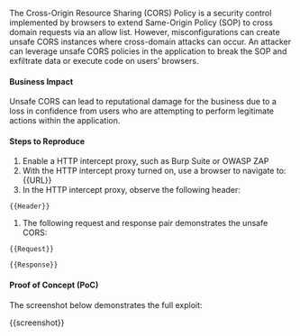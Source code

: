 The Cross-Origin Resource Sharing (CORS) Policy is a security control implemented by browsers to extend Same-Origin Policy (SOP) to cross domain requests via an allow list. However, misconfigurations can create unsafe CORS instances where cross-domain attacks can occur. An attacker can leverage unsafe CORS policies in the application to break the SOP and exfiltrate data or execute code on users’ browsers.

#### Business Impact

Unsafe CORS can lead to reputational damage for the business due to a loss in confidence from users who are attempting to perform legitimate actions within the application.

#### Steps to Reproduce

1. Enable a HTTP intercept proxy, such as Burp Suite or OWASP ZAP
1. With the HTTP intercept proxy turned on, use a browser to navigate to: {{URL}}
1. In the HTTP intercept proxy, observe the following header:

```HTTP
{{Header}}
```

1. The following request and response pair demonstrates the unsafe CORS:

```HTTP
{{Request}}
```

```HTTP
{{Response}}
```

#### Proof of Concept (PoC)

The screenshot below demonstrates the full exploit:

{{screenshot}}
